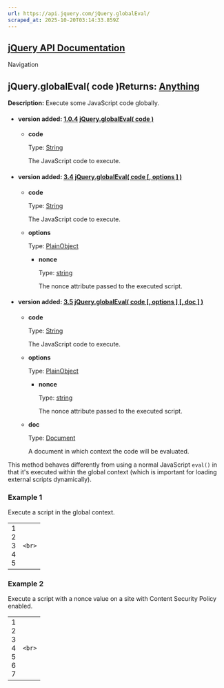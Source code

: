 ```yaml
---
url: https://api.jquery.com/jQuery.globalEval/
scraped_at: 2025-10-20T03:14:33.859Z
---
```


## [jQuery API Documentation](https://jquery.com/ "jQuery API Documentation")

Navigation

## jQuery.globalEval( code )Returns: [Anything](http://api.jquery.com/Types/\#Anything)

**Description:** Execute some JavaScript code globally.

- #### version added: [1.0.4](https://api.jquery.com/category/version/1.0.4/) [jQuery.globalEval( code )](https://api.jquery.com/jQuery.globalEval/\#jQuery-globalEval-code)

  - **code**

    Type: [String](http://api.jquery.com/Types/#String)

    The JavaScript code to execute.
- #### version added: [3.4](https://api.jquery.com/category/version/3.4/) [jQuery.globalEval( code \[, options \] )](https://api.jquery.com/jQuery.globalEval/\#jQuery-globalEval-code-options)

  - **code**

    Type: [String](http://api.jquery.com/Types/#String)

    The JavaScript code to execute.

  - **options**

    Type: [PlainObject](http://api.jquery.com/Types/#PlainObject)


    - **nonce**

      Type: [string](http://api.jquery.com/Types/#string)

      The nonce attribute passed to the executed script.
- #### version added: [3.5](https://api.jquery.com/category/version/3.5/) [jQuery.globalEval( code \[, options \] \[, doc \] )](https://api.jquery.com/jQuery.globalEval/\#jQuery-globalEval-code-options-doc)

  - **code**

    Type: [String](http://api.jquery.com/Types/#String)

    The JavaScript code to execute.

  - **options**

    Type: [PlainObject](http://api.jquery.com/Types/#PlainObject)


    - **nonce**

      Type: [string](http://api.jquery.com/Types/#string)

      The nonce attribute passed to the executed script.
  - **doc**

    Type: [Document](http://api.jquery.com/Types/#Document)

    A document in which context the code will be evaluated.

This method behaves differently from using a normal JavaScript `eval()` in that it's executed within the global context (which is important for loading external scripts dynamically).

### Example 1

Execute a script in the global context.

|     |     |
| --- | --- |
| 1<br>2<br>3<br>4<br>5 | ```<br>``` |

### Example 2

Execute a script with a nonce value on a site with Content Security Policy enabled.

|     |     |
| --- | --- |
| 1<br>2<br>3<br>4<br>5<br>6<br>7 | ```<br>``` |